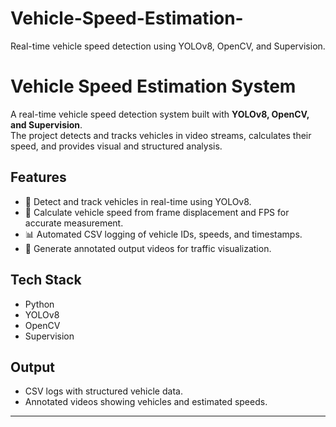 # Vehicle-Speed-Estimation-
Real-time vehicle speed detection using YOLOv8, OpenCV, and Supervision.

# Vehicle Speed Estimation System

A real-time vehicle speed detection system built with **YOLOv8, OpenCV, and Supervision**.  
The project detects and tracks vehicles in video streams, calculates their speed, and provides visual and structured analysis.

## Features
- 🚗 Detect and track vehicles in real-time using YOLOv8.  
- 📏 Calculate vehicle speed from frame displacement and FPS for accurate measurement.  
- 📊 Automated CSV logging of vehicle IDs, speeds, and timestamps.  
- 🎥 Generate annotated output videos for traffic visualization.  

## Tech Stack
- Python  
- YOLOv8  
- OpenCV  
- Supervision  

## Output
- CSV logs with structured vehicle data.  
- Annotated videos showing vehicles and estimated speeds.  

---
